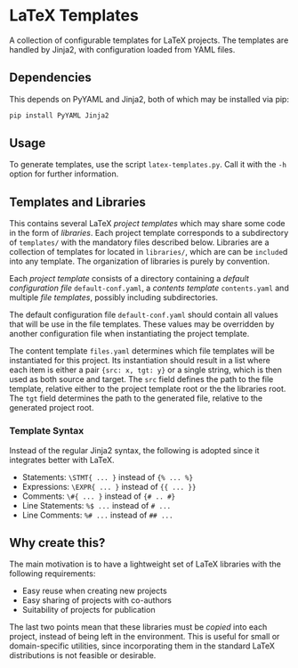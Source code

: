 # LaTeX Templates

A collection of configurable templates for LaTeX projects.
The templates are handled by Jinja2, with configuration loaded from YAML files.

## Dependencies

This depends on PyYAML and Jinja2, both of which may be installed via pip:

```bash
pip install PyYAML Jinja2
```

## Usage

To generate templates, use the script `latex-templates.py`.
Call it with the `-h` option for further information.

## Templates and Libraries

This contains several LaTeX _project templates_ which may share some code in the form of _libraries_.
Each project template corresponds to a subdirectory of `templates/` with the mandatory files described below.
Libraries are a collection of templates for located in `libraries/`, which are can be `include`d into any template.
The organization of libraries is purely by convention.

Each _project template_ consists of a directory containing a _default configuration file_  `default-conf.yaml`, a _contents template_ `contents.yaml` and multiple _file templates_, possibly including subdirectories.

The default configuration file `default-conf.yaml` should contain all values that will be use in the file templates.
These values may be overridden by another configuration file when instantiating the project template.

The content template `files.yaml` determines which file templates will be instantiated for this project.
Its instantiation should result in a list where each item is either a pair `{src: x, tgt: y}` or a single string, which is then used as both source and target.
The `src` field defines the path to the file template, relative either to the project template root or the the libraries root.
The `tgt` field determines the path to the generated file, relative to the generated project root.

### Template Syntax

Instead of the regular Jinja2 syntax, the following is adopted since it integrates better with LaTeX.

 - Statements: `\STMT{ ... }` instead of `{% ... %}` 
 - Expressions: `\EXPR{ ... }` instead of `{{ ... }}` 
 - Comments: `\#{ ... }` instead of `{# .. #}`
 - Line Statements: `%$ ...` instead of `# ...`
 - Line Comments: `%# ...` instead of `## ...`

## Why create this?

The main motivation is to have a lightweight set of LaTeX libraries with the following requirements:

  - Easy reuse when creating new projects
  - Easy sharing of projects with co-authors
  - Suitability of projects for publication

The last two points mean that these libraries must be _copied_ into each project, instead of being left in the environment.
This is useful for small or domain-specific utilities, since incorporating them in the standard LaTeX distributions is not feasible or desirable.
